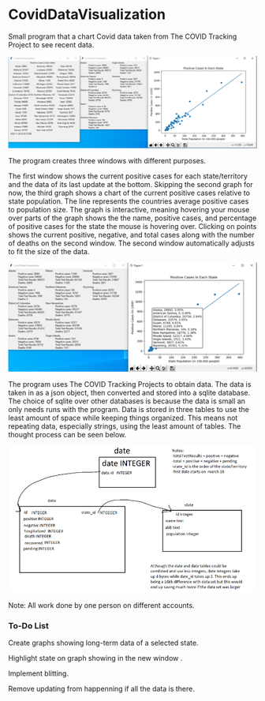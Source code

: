 

# CovidDataVisualization  

Small program that a chart Covid data taken from The COVID Tracking Project to see recent data.

![Program Display](/Images/ProgramDisplay.png)

The program creates three windows with different purposes.

The first window shows the current positive cases for each state/territory and the data of its last update at the bottom. Skipping the second graph for now, the third graph shows a chart of the current positive cases relative to state population. The line represents the countries average positive cases to population size. The graph is interactive, meaning hovering your mouse over parts of the graph shows the the name, positive cases, and percentage of positive cases for the state the mouse is hovering over. Clicking on points shows the current positive, negative, and total cases along with the number of deaths on the second window. The second window automatically adjusts to fit the size of the data. 

![Interactive Graph](/Images/InteractiveGraph.png)

The program uses The COVID Tracking Projects to obtain data. The data is taken in as a json object, then converted and stored into a sqlite database. The choice of sqlite over other databases is because the data is small an only needs runs with the program. Data is stored in three tables to use the least amount of space while keeping things organized. This means not repeating data, especially strings, using the least amount of tables. The thought process can be seen below.

![Database Diagram](/Images/DatabaseIdeas.png)

Note: All work done by one person on different accounts.

### To-Do List

Create graphs showing long-term data of a selected state.

Highlight state on graph showing in the new window .

Implement blitting.

Remove updating from happenning if all the data is there.


